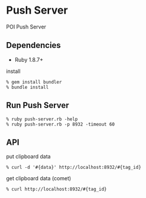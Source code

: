 Push Server
===========
POI Push Server


Dependencies
------------

- Ruby 1.8.7+

install

    % gem install bundler
    % bundle install


Run Push Server
---------------

    % ruby push-server.rb -help
    % ruby push-server.rb -p 8932 -timeout 60

API
---

put clipboard data

    % curl -d '#{data}' http://localhost:8932/#{tag_id}


get clipboard data (comet)

    % curl http://localhost:8932/#{tag_id}
